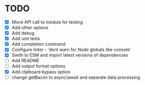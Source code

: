 # TODO

- [x] Move API call to module for testing
- [x] Add other options
- [x] Add debug
- [x] Add unit tests
- [x] Add completion command
- [x] Configure linter - 'dont warn for Node globals like console'
- [x] Swith to ESM and import latest versions of dependencies
- [ ] Add README
- [ ] Add output format options
- [x] Add clipboard bypass option
- [ ] change getBacon to async/await and separate data processing
